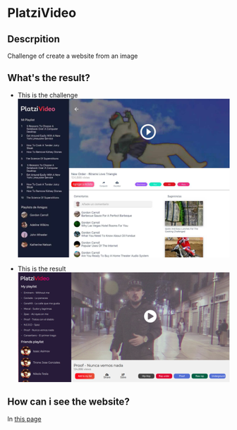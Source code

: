 # PlatziVideo

## Descrpition
Challenge of create a website from an image

## What's the result?
- This is the challenge
![](website/platzivideo.jpg)

- This is the result
![](website/myversion.png)

## How can i see the website?
In [this page](https://nightmare06.github.io/PlatziVideo/)
